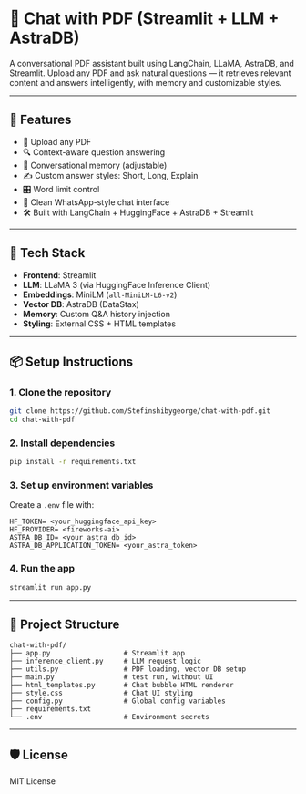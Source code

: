 # 📄 Chat with PDF (Streamlit + LLM + AstraDB)

A conversational PDF assistant built using LangChain, LLaMA, AstraDB, and Streamlit. Upload any PDF and ask natural questions — it retrieves relevant content and answers intelligently, with memory and customizable styles.

---

## 🚀 Features

- 📁 Upload any PDF
- 🔍 Context-aware question answering
- 🧠 Conversational memory (adjustable)
- ✍️ Custom answer styles: Short, Long, Explain
- 🎛️ Word limit control
- 📜 Clean WhatsApp-style chat interface
- 🛠 Built with LangChain + HuggingFace + AstraDB + Streamlit

---

## 🧰 Tech Stack

- **Frontend**: Streamlit
- **LLM**: LLaMA 3 (via HuggingFace Inference Client)
- **Embeddings**: MiniLM (`all-MiniLM-L6-v2`)
- **Vector DB**: AstraDB (DataStax)
- **Memory**: Custom Q&A history injection
- **Styling**: External CSS + HTML templates

---

## 📦 Setup Instructions

### 1. Clone the repository

```bash
git clone https://github.com/Stefinshibygeorge/chat-with-pdf.git
cd chat-with-pdf
```

### 2. Install dependencies

```bash
pip install -r requirements.txt
```

### 3. Set up environment variables

Create a `.env` file with:

```env
HF_TOKEN= <your_huggingface_api_key>
HF_PROVIDER= <fireworks-ai>
ASTRA_DB_ID= <your_astra_db_id>
ASTRA_DB_APPLICATION_TOKEN= <your_astra_token>
```

### 4. Run the app

```bash
streamlit run app.py
```

---

## 📁 Project Structure

```
chat-with-pdf/
├── app.py                  # Streamlit app
├── inference_client.py     # LLM request logic
├── utils.py                # PDF loading, vector DB setup
├── main.py                 # test run, without UI
├── html_templates.py       # Chat bubble HTML renderer
├── style.css               # Chat UI styling
├── config.py               # Global config variables
├── requirements.txt
└── .env                    # Environment secrets
```

---


## 🛡 License

MIT License
